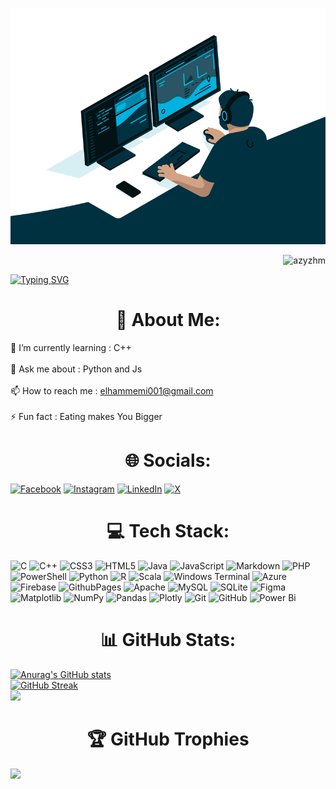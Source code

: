 ![github](assets/github.gif)
<p align="right"> <img src="https://komarev.com/ghpvc/?username=azyzhm&label=Profile%20views&color=0e75b6&style=flat" alt="azyzhm" /> </p>

[![Typing SVG](https://readme-typing-svg.demolab.com?font=Fira+Code&size=25&pause=1000&color=cyan&center=true&random=false&width=435&lines=Hi+%2C+I'm+Azyz;a+Data+Analyst+%26+AI+enthusiast)](https://git.io/typing-svg)

# <h1 align="center">💫 About Me:</h1>

🌱 I’m currently learning : C++<br><br>💬 Ask me about : Python and Js<br><br>📫 How to reach me : elhammemi001@gmail.com<br><br>⚡ Fun fact : Eating makes You Bigger


## <h1 align="center">🌐 Socials:</h1>
[![Facebook](https://img.shields.io/badge/Facebook-%231877F2.svg?logo=Facebook&logoColor=white)](https://facebook.com/hammemiazyz) [![Instagram](https://img.shields.io/badge/Instagram-%23E4405F.svg?logo=Instagram&logoColor=white)](https://instagram.com/hammemiazyz) [![LinkedIn](https://img.shields.io/badge/LinkedIn-%230077B5.svg?logo=linkedin&logoColor=white)](https://linkedin.com/in/mohammed-aziz-hammemi-696b78263) [![X](https://img.shields.io/badge/X-black.svg?logo=X&logoColor=white)](https://x.com/MICoRaZoN0) 

# <h1 align="center">💻 Tech Stack:</h1>
![C](https://img.shields.io/badge/c-%2300599C.svg?style=for-the-badge&logo=c&logoColor=white) ![C++](https://img.shields.io/badge/c++-%2300599C.svg?style=for-the-badge&logo=c%2B%2B&logoColor=white) ![CSS3](https://img.shields.io/badge/css3-%231572B6.svg?style=for-the-badge&logo=css3&logoColor=white) ![HTML5](https://img.shields.io/badge/html5-%23E34F26.svg?style=for-the-badge&logo=html5&logoColor=white) ![Java](https://img.shields.io/badge/java-%23ED8B00.svg?style=for-the-badge&logo=openjdk&logoColor=white) ![JavaScript](https://img.shields.io/badge/javascript-%23323330.svg?style=for-the-badge&logo=javascript&logoColor=%23F7DF1E) ![Markdown](https://img.shields.io/badge/markdown-%23000000.svg?style=for-the-badge&logo=markdown&logoColor=white) ![PHP](https://img.shields.io/badge/php-%23777BB4.svg?style=for-the-badge&logo=php&logoColor=white) ![PowerShell](https://img.shields.io/badge/PowerShell-%235391FE.svg?style=for-the-badge&logo=powershell&logoColor=white) ![Python](https://img.shields.io/badge/python-3670A0?style=for-the-badge&logo=python&logoColor=ffdd54) ![R](https://img.shields.io/badge/r-%23276DC3.svg?style=for-the-badge&logo=r&logoColor=white) ![Scala](https://img.shields.io/badge/scala-%23DC322F.svg?style=for-the-badge&logo=scala&logoColor=white) ![Windows Terminal](https://img.shields.io/badge/Windows%20Terminal-%234D4D4D.svg?style=for-the-badge&logo=windows-terminal&logoColor=white) ![Azure](https://img.shields.io/badge/azure-%230072C6.svg?style=for-the-badge&logo=microsoftazure&logoColor=white) ![Firebase](https://img.shields.io/badge/firebase-%23039BE5.svg?style=for-the-badge&logo=firebase) ![GithubPages](https://img.shields.io/badge/github%20pages-121013?style=for-the-badge&logo=github&logoColor=white) ![Apache](https://img.shields.io/badge/apache-%23D42029.svg?style=for-the-badge&logo=apache&logoColor=white) ![MySQL](https://img.shields.io/badge/mysql-4479A1.svg?style=for-the-badge&logo=mysql&logoColor=white) ![SQLite](https://img.shields.io/badge/sqlite-%2307405e.svg?style=for-the-badge&logo=sqlite&logoColor=white) ![Figma](https://img.shields.io/badge/figma-%23F24E1E.svg?style=for-the-badge&logo=figma&logoColor=white) ![Matplotlib](https://img.shields.io/badge/Matplotlib-%23ffffff.svg?style=for-the-badge&logo=Matplotlib&logoColor=black) ![NumPy](https://img.shields.io/badge/numpy-%23013243.svg?style=for-the-badge&logo=numpy&logoColor=white) ![Pandas](https://img.shields.io/badge/pandas-%23150458.svg?style=for-the-badge&logo=pandas&logoColor=white) ![Plotly](https://img.shields.io/badge/Plotly-%233F4F75.svg?style=for-the-badge&logo=plotly&logoColor=white) ![Git](https://img.shields.io/badge/git-%23F05033.svg?style=for-the-badge&logo=git&logoColor=white) ![GitHub](https://img.shields.io/badge/github-%23121011.svg?style=for-the-badge&logo=github&logoColor=white) ![Power Bi](https://img.shields.io/badge/power_bi-F2C811?style=for-the-badge&logo=powerbi&logoColor=black)
# <h1 align="center"> 📊 GitHub Stats:</h1>
[![Anurag's GitHub stats](https://github-readme-stats.vercel.app/api?username=AzyzHm&theme=dracula)](https://github.com/anuraghazra/github-readme-stats)<br/>
[![GitHub Streak](https://streak-stats.demolab.com?user=AzyzHm&theme=dracula)](https://git.io/streak-stats)<br/>
![](https://github-readme-stats.vercel.app/api/top-langs/?username=AzyzHm&theme=dracula&hide_border=false&include_all_commits=true&count_private=true&layout=compact)

## <h1 align="center">🏆 GitHub Trophies</h1>
![](https://github-profile-trophy.vercel.app/?username=AzyzHm&theme=dracula&no-frame=true&no-bg=true&margin-w=15)
